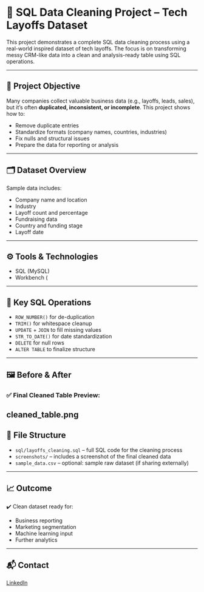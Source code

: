 # 🧹 SQL Data Cleaning Project – Tech Layoffs Dataset

This project demonstrates a complete SQL data cleaning process using a real-world inspired dataset of tech layoffs. The focus is on transforming messy CRM-like data into a clean and analysis-ready table using SQL operations.

---

## 📌 Project Objective

Many companies collect valuable business data (e.g., layoffs, leads, sales), but it’s often **duplicated, inconsistent, or incomplete**. This project shows how to:
- Remove duplicate entries
- Standardize formats (company names, countries, industries)
- Fix nulls and structural issues
- Prepare the data for reporting or analysis

---

## 🗂️ Dataset Overview

Sample data includes:
- Company name and location
- Industry
- Layoff count and percentage
- Fundraising data
- Country and funding stage
- Layoff date

---

## ⚙️ Tools & Technologies

- SQL (MySQL)
- Workbench (

---

## 🧠 Key SQL Operations

- `ROW_NUMBER()` for de-duplication
- `TRIM()` for whitespace cleanup
- `UPDATE` + `JOIN` to fill missing values
- `STR_TO_DATE()` for date standardization
- `DELETE` for null rows
- `ALTER TABLE` to finalize structure

---

## 🖼️ Before & After

### ✅ Final Cleaned Table Preview:
cleaned_table.png
---

## 📄 File Structure

- `sql/layoffs_cleaning.sql` – full SQL code for the cleaning process
- `screenshots/` – includes a screenshot of the final cleaned data
- `sample_data.csv` – optional: sample raw dataset (if sharing externally)

---

## 📈 Outcome

✔️ Clean dataset ready for:
- Business reporting
- Marketing segmentation
- Machine learning input
- Further analytics

---

## 📬 Contact

[LinkedIn](https://www.linkedin.com/in/wiktor-niemiec-a65829215/) 

